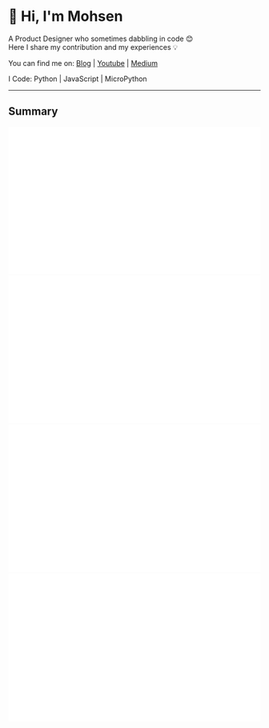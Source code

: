 # 👋 Hi, I'm Mohsen

A Product Designer who sometimes dabbling in code 😊  
Here I share my contribution and my experiences 💡

You can find me on:
[Blog](https://forge.mosn.me?ref=ghr) | [Youtube](https://youtube.com/@itsmosn) | [Medium](https://medium.com/mosnfar)


I Code: Python | JavaScript | MicroPython

---

## Summary

<p align="justify">
<img src="https://raw.githubusercontent.com/mosnfar/github-stats/master/generated/overview.svg#gh-dark-mode-only"/>
<img src="https://raw.githubusercontent.com/mosnfar/github-stats/master/generated/overview.svg#gh-light-mode-only"/>
<img src="https://raw.githubusercontent.com/mosnfar/github-stats/master/generated/languages.svg#gh-dark-mode-only"/>
<img src="https://raw.githubusercontent.com/mosnfar/github-stats/master/generated/languages.svg#gh-light-mode-only"/>
</p> 
 
<!---
mosnfar/mosnfar is a ✨ special ✨ repository because its `README.md` (this file) appears on your GitHub profile.
You can click the Preview link to take a look at your changes.
--->
